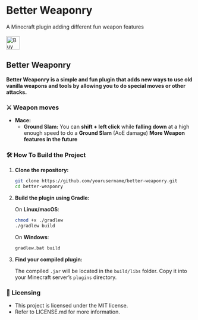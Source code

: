 # Better Weaponry
A Minecraft plugin adding different fun weapon features 
<br><br>
<a href='https://ko-fi.com/P5P5KJSXZ' target='_blank'><img height='36' style='border:0px;height:36px;' src='https://storage.ko-fi.com/cdn/kofi4.png?v=6' border='0' alt='Buy Me a Coffee at ko-fi.com' /></a>

## Better Weaponry
**Better Weaponry is a simple and fun plugin that adds new ways to use old vanilla weapons and tools by allowing you to do special moves or other attacks.**

### ⚔️ Weapon moves
- **Mace:**
    - **Ground Slam:** You can **shift + left click** while **falling down** at a high enough speed to do a **Ground Slam** (AoE damage)
**More Weapon features in the future**

### 🛠️ How To Build the Project

1. **Clone the repository:**

   ```bash
   git clone https://github.com/yourusername/better-weaponry.git
   cd better-weaponry
   ```

2. **Build the plugin using Gradle:**

   On **Linux/macOS**:

   ```bash
   chmod +x ./gradlew
   ./gradlew build
   ```

   On **Windows**:

   ```bash
   gradlew.bat build
   ```

3. **Find your compiled plugin:**

   The compiled `.jar` will be located in the `build/libs` folder.
   Copy it into your Minecraft server’s `plugins` directory.


### 📜 Licensing
- This project is licensed under the MIT license.
- Refer to LICENSE.md for more information.
